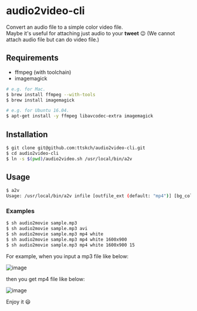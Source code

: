 # audio2video-cli

Convert an audio file to a simple color video file.  
Maybe it's useful for attaching just audio to your **tweet** :wink: (We cannot attach audio file but can do video file.)

## Requirements

* ffmpeg (with toolchain)
* imagemagick

```sh
# e.g. for Mac.
$ brew install ffmpeg --with-tools
$ brew install imagemagick
```

```sh
# e.g. for Ubuntu 16.04.
$ apt-get install -y ffmpeg libavcodec-extra imagemagick
```

## Installation

```sh
$ git clone git@github.com:ttskch/audio2video-cli.git
$ cd audio2video-cli
$ ln -s $(pwd)/audio2video.sh /usr/local/bin/a2v
```

## Usage

```sh
$ a2v
Usage: /usr/local/bin/a2v infile [outfile_ext (default: "mp4")] [bg_color (default: "black")] [resolution (default: "1024x576")] [fps (default: 30)]
```

### Examples

```sh
$ sh audio2movie sample.mp3
$ sh audio2movie sample.mp3 avi
$ sh audio2movie sample.mp3 mp4 white
$ sh audio2movie sample.mp3 mp4 white 1600x900
$ sh audio2movie sample.mp3 mp4 white 1600x900 15
```

For example, when you input a mp3 file like below:

![image](https://cloud.githubusercontent.com/assets/4360663/16177540/d324a592-366b-11e6-9ef6-7a9601a8ac3f.png)

then you get mp4 file like below:

![image](https://cloud.githubusercontent.com/assets/4360663/16177559/637ab9b0-366c-11e6-95fb-e5273951e2a9.png)

Enjoy it :smiley:
